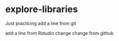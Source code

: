 # explore-libraries
Just practicing
add a line from git

add a line from Rstudio change
change from github

